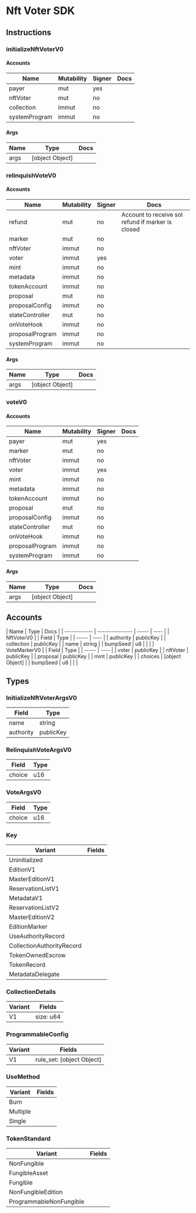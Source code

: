 # Nft Voter SDK

## Instructions

### initializeNftVoterV0

#### Accounts

| Name          | Mutability | Signer | Docs |
| ------------- | ---------- | ------ | ---- |
| payer         | mut        | yes    |      |
| nftVoter      | mut        | no     |      |
| collection    | immut      | no     |      |
| systemProgram | immut      | no     |      |

#### Args

| Name | Type            | Docs |
| ---- | --------------- | ---- |
| args | [object Object] |      |

### relinquishVoteV0

#### Accounts

| Name            | Mutability | Signer | Docs                                              |
| --------------- | ---------- | ------ | ------------------------------------------------- |
| refund          | mut        | no     | Account to receive sol refund if marker is closed |
| marker          | mut        | no     |                                                   |
| nftVoter        | immut      | no     |                                                   |
| voter           | immut      | yes    |                                                   |
| mint            | immut      | no     |                                                   |
| metadata        | immut      | no     |                                                   |
| tokenAccount    | immut      | no     |                                                   |
| proposal        | mut        | no     |                                                   |
| proposalConfig  | immut      | no     |                                                   |
| stateController | mut        | no     |                                                   |
| onVoteHook      | immut      | no     |                                                   |
| proposalProgram | immut      | no     |                                                   |
| systemProgram   | immut      | no     |                                                   |

#### Args

| Name | Type            | Docs |
| ---- | --------------- | ---- |
| args | [object Object] |      |

### voteV0

#### Accounts

| Name            | Mutability | Signer | Docs |
| --------------- | ---------- | ------ | ---- |
| payer           | mut        | yes    |      |
| marker          | mut        | no     |      |
| nftVoter        | immut      | no     |      |
| voter           | immut      | yes    |      |
| mint            | immut      | no     |      |
| metadata        | immut      | no     |      |
| tokenAccount    | immut      | no     |      |
| proposal        | mut        | no     |      |
| proposalConfig  | immut      | no     |      |
| stateController | mut        | no     |      |
| onVoteHook      | immut      | no     |      |
| proposalProgram | immut      | no     |      |
| systemProgram   | immut      | no     |      |

#### Args

| Name | Type            | Docs |
| ---- | --------------- | ---- |
| args | [object Object] |      |

## Accounts

| Name         | Type            | Docs  |
| ------------ | --------------- | ----- | ---- |
| NftVoterV0   |                 | Field | Type |
| -----        | ----            |
| authority    | publicKey       |
| collection   | publicKey       |
| name         | string          |
| bumpSeed     | u8              |
|              |
| VoteMarkerV0 |                 | Field | Type |
| -----        | ----            |
| voter        | publicKey       |
| nftVoter     | publicKey       |
| proposal     | publicKey       |
| mint         | publicKey       |
| choices      | [object Object] |
| bumpSeed     | u8              |
|              |

## Types

### InitializeNftVoterArgsV0

| Field     | Type      |
| --------- | --------- |
| name      | string    |
| authority | publicKey |

### RelinquishVoteArgsV0

| Field  | Type |
| ------ | ---- |
| choice | u16  |

### VoteArgsV0

| Field  | Type |
| ------ | ---- |
| choice | u16  |

### Key

| Variant                   | Fields |
| ------------------------- | ------ |
| Uninitialized             |        |
| EditionV1                 |        |
| MasterEditionV1           |        |
| ReservationListV1         |        |
| MetadataV1                |        |
| ReservationListV2         |        |
| MasterEditionV2           |        |
| EditionMarker             |        |
| UseAuthorityRecord        |        |
| CollectionAuthorityRecord |        |
| TokenOwnedEscrow          |        |
| TokenRecord               |        |
| MetadataDelegate          |        |

### CollectionDetails

| Variant | Fields    |
| ------- | --------- |
| V1      | size: u64 |

### ProgrammableConfig

| Variant | Fields                    |
| ------- | ------------------------- |
| V1      | rule_set: [object Object] |

### UseMethod

| Variant  | Fields |
| -------- | ------ |
| Burn     |        |
| Multiple |        |
| Single   |        |

### TokenStandard

| Variant                 | Fields |
| ----------------------- | ------ |
| NonFungible             |        |
| FungibleAsset           |        |
| Fungible                |        |
| NonFungibleEdition      |        |
| ProgrammableNonFungible |        |
